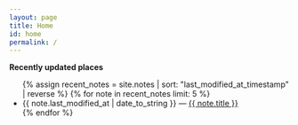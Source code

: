 ```yaml
---
layout: page
title: Home
id: home
permalink: /
---
```


<strong>Recently updated places</strong>

<ul>
  {% assign recent_notes = site.notes | sort: "last_modified_at_timestamp" | reverse %}
  {% for note in recent_notes limit: 5 %}
    <li>
      {{ note.last_modified_at | date_to_string }} — <a class="internal-link" href="{{ site.baseurl }}{{ note.url }}">{{ note.title }}</a>
    </li>
  {% endfor %}
</ul>
